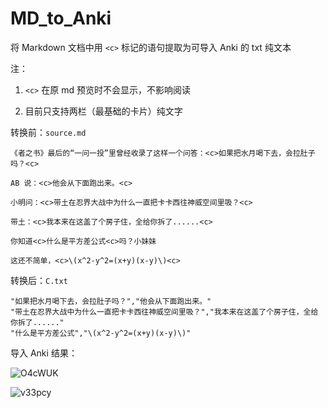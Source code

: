 # MD_to_Anki

将 Markdown 文档中用 `<c>` 标记的语句提取为可导入 Anki 的 txt 纯文本

注：

1. `<c>` 在原 md 预览时不会显示，不影响阅读

2. 目前只支持两栏（最基础的卡片）纯文字

转换前：`source.md`

```
《者之书》最后的“一问一投”里曾经收录了这样一个问答：<c>如果把水月喝下去，会拉肚子吗？<c>

AB 说：<c>他会从下面跑出来。<c>

小明问：<c>带土在忍界大战中为什么一直把卡卡西往神威空间里吸？<c>

带土：<c>我本来在这盖了个房子住，全给你拆了......<c>

你知道<c>什么是平方差公式<c>吗？小妹妹

这还不简单，<c>\(x^2-y^2=(x+y)(x-y)\)<c>
```

转换后：`C.txt`

```
"如果把水月喝下去，会拉肚子吗？","他会从下面跑出来。"
"带土在忍界大战中为什么一直把卡卡西往神威空间里吸？","我本来在这盖了个房子住，全给你拆了......"
"什么是平方差公式","\(x^2-y^2=(x+y)(x-y)\)"
```

导入 Anki 结果：

![O4cWUK](https://cdn.jsdelivr.net/gh/Stardusten/Pic@master/uPic/O4cWUK.png)

![v33pcy](https://cdn.jsdelivr.net/gh/Stardusten/Pic@master/uPic/v33pcy.png)